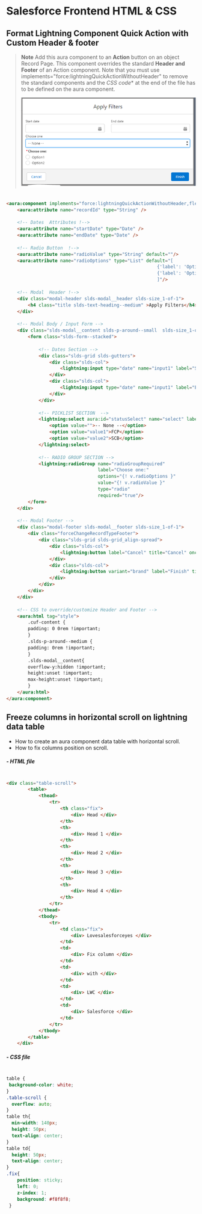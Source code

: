 # Salesforce Frontend HTML & CSS

## Format Lightning Component Quick Action with Custom Header & footer 
>**Note** 
>Add this aura component to an **Action** button on an object Record Page. This component overrides the standard **Header and Footer** of an Action component.
>Note that you must use implements="force:lightningQuickActionWithoutHeader" to remove the standard components and the *CSS code** at the end of the file has to be defined on the aura component.  
><p align="center">
><img src="https://github.com/JPVBMR/Salesforce/blob/main/Resources/Format%20Lightning%20Component%20Quick%20action%20with%20Custom%20headerfooter.PNG" >
></p>
  
```html

<aura:component implements="force:lightningQuickActionWithoutHeader,flexipage:availableForRecordHome,force:hasRecordId" access="global" >
    <aura:attribute name="recordId" type="String" />
    
    <!-- Dates  Attributes !-->
    <aura:attribute name="startDate" type="Date" />
    <aura:attribute name="endDate" type="Date" />
    
    <!-- Radio Button  !-->
    <aura:attribute name="radioValue" type="String" default=""/>
    <aura:attribute name="radioOptions" type="List" default="[
                                                        {'label': 'Option1', 'value': 'value1'},
                                                        {'label': 'Option2', 'value': 'value2'}
                                                        ]"/>
    
	<!-- Modal  Header !-->    
    <div class="modal-header slds-modal__header slds-size_1-of-1">
        <h4 class="title slds-text-heading--medium" >Apply Filters</h4>
    </div>
    
    <!-- Modal Body / Input Form -->    
    <div class="slds-modal__content slds-p-around--small  slds-size_1-of-1 slds-is-relative" aura:id="modalbody" id="modalbody">
        <form class="slds-form--stacked">
            
            <!-- Dates Section --> 
            <div class="slds-grid slds-gutters">
                <div class="slds-col">
                    <lightning:input type="date" name="input1" label="Start date" value="{!v.startDate}"/>
                </div>
                <div class="slds-col">
                    <lightning:input type="date" name="input1" label="End date" value="{!v.endDate}"/>
                </div>
            </div>

            <!-- PICKLIST SECTION  --> 
            <lightning:select aura:id="statusSelect" name="select" label="Choose one">
                <option value="">-- None --</option>
                <option value="value1">FCP</option>
                <option value="value2">SCB</option>
            </lightning:select>
            
            <!-- RADIO GROUP SECTION --> 
            <lightning:radioGroup name="radioGroupRequired"
                                  label="Choose one:"
                                  options="{! v.radioOptions }"
                                  value="{! v.radioValue }"
                                  type="radio"
                                  required="true"/>
        </form> 
    </div>   
    
    <!-- Modal Footer -->
    <div class="modal-footer slds-modal__footer slds-size_1-of-1">
        <div class="forceChangeRecordTypeFooter">
            <div class="slds-grid slds-grid_align-spread">
                <div class="slds-col">
                    <lightning:button label="Cancel" title="Cancel" onclick="{! c.cancel }"/>
                </div>
                <div class="slds-col">
                	<lightning:button variant="brand" label="Finish" title="Finish" onclick="{! c.finish }" />
                </div>
            </div>
        </div>
    </div>

    <!-- CSS to override/customize Header and Footer --> 
    <aura:html tag="style">
        .cuf-content {
        padding: 0 0rem !important;
        }
        .slds-p-around--medium {
        padding: 0rem !important;
        }       
        .slds-modal__content{
        overflow-y:hidden !important;
        height:unset !important;
        max-height:unset !important;
        }
    </aura:html>
</aura:component>

```







## Freeze columns in horizontal scroll on lightning data table
  - How to create an aura component data table with horizontal scroll.
  - How to fix columns position on scroll. 
  
  ##### - HTML file
  ```html 

  <div class="table-scroll">
          <table>
              <thead>
                  <tr>
                      <th class="fix">
                          <div> Head </div>
                      </th>
                      <th>
                          <div> Head 1 </div>
                      </th>
                      <th>
                          <div> Head 2 </div>
                      </th>
                      <th>
                          <div> Head 3 </div>
                      </th>
                      <th>
                          <div> Head 4 </div>
                      </th>
                  </tr>
              </thead>
              <tbody>
                  <tr>
                      <td class="fix">
                          <div> Lovesalesforceyes </div>
                      </td>
                      <td>
                          <div> Fix column </div>
                      </td>
                      <td>
                          <div> with </div>
                      </td>
                      <td>
                          <div> LWC </div>
                      </td>
                      <td>
                          <div> Salesforce </div>
                      </td>
                  </tr>
              </tbody>
          </table>
      </div>
  ```
  ##### - CSS file

  ```css

  table {
   background-color: white;
  }
  .table-scroll {
    overflow: auto;
  }
  table th{
    min-width: 140px;
    height: 50px;
    text-align: center;
  }
  table td{
    height: 50px;
    text-align: center;
  }
  .fix{
      position: sticky;
      left: 0;
      z-index: 1;
      background: #f8f8f8;
   }

   ```
